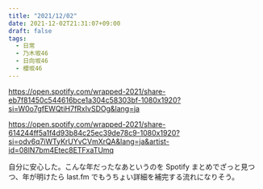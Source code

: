 ```yaml
---
title: "2021/12/02"
date: 2021-12-02T21:31:07+09:00
draft: false
tags:
  - 日常
  - 乃木坂46
  - 日向坂46
  - 櫻坂46
---
```


https://open.spotify.com/wrapped-2021/share-eb7f81450c544616bce1a304c58303bf-1080x1920?si=W0o7gfEWQtiH7fRxIvSDOg&lang=ja

https://open.spotify.com/wrapped-2021/share-614244ff5a1f4d93b84c25ec39de78c9-1080x1920?si=odv6q7iWTyKrUYvCVmXrQA&lang=ja&artist-id=08lN7bm4Etec8ETFxaTUmq

自分に安心した。こんな年だったなあというのを Spotify まとめでざっと見つつ、年が明けたら last.fm でもうちょい詳細を補完する流れになりそう。

